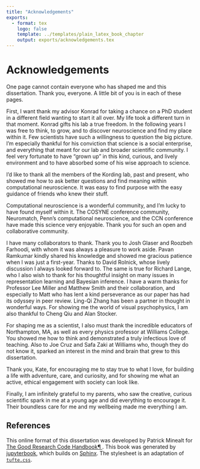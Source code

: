 ```yaml
---
title: "Acknowledgements"
exports:
  - format: tex
    logo: false
    template: ../templates/plain_latex_book_chapter
    output: exports/acknowledgements.tex
---
```


# Acknowledgements


One page cannot contain everyone who has shaped me and this dissertation. Thank you, everyone. A little bit of you is in each of these pages.

First, I want thank my advisor Konrad for taking a chance on a PhD student in a different field wanting to start it all over. My life took a different turn in that moment. Konrad gifts his lab a true freedom. In the following years I was free to think, to grow, and to discover neuroscience and find my place within it. Few scientists have such a willingness to question the big picture. I’m especially thankful for his conviction that science is a social enterprise, and everything that meant for our lab and broader scientific community. I feel very fortunate to have “grown up” in this kind, curious, and lively environment and to have absorbed some of his wise approach to science.

I’d like to thank all the members of the Kording lab, past and present, who showed me how to ask better questions and find meaning within computational neuroscience. It was easy to find purpose with the easy guidance of friends who knew their stuff.

Computational neuroscience is a wonderful community, and I’m lucky to have found myself within it. The COSYNE conference community, Neuromatch, Penn’s computational neuroscience, and the CCN conference have made this science very enjoyable. Thank you for such an open and collaborative community. 

I have many collaborators to thank. Thank you to Josh Glaser and Roozbeh Farhoodi, with whom it was always a pleasure to work aside. Pavan Ramkumar kindly shared his knowledge and showed me gracious patience when I was just a first-year. Thanks to David Rolnick, whose lively discussion I always looked forward to. The same is true for Richard Lange, who I also wish to thank for his thoughtful insight on many issues in representation learning and Bayesian inference. I have a warm thanks for Professor Lee Miller and Matthew Smith and their collaboration, and especially to Matt who has lent a kind perseverance as our paper has had its odyssey in peer review. Ling-Qi Zhang has been a partner in thought in wonderful ways. For showing me the world of visual psychophysics, I am also thankful to Cheng Qiu and Alan Stocker. 

For shaping me as a scientist, I also must thank the incredible educators of Northampton, MA, as well as every physics professor at Williams College. You showed me how to think and demonstrated a truly infectious love of teaching. Also to Joe Cruz and Safa Zaki at Williams who, though they do not know it, sparked an interest in the mind and brain that grew to this dissertation.

Thank you, Kate, for encouraging me to stay true to what I love, for building a life with adventure, care, and curiosity, and for showing me what an active, ethical engagement with society can look like.

Finally, I am infinitely grateful to my parents, who saw the creative, curious scientific spark in me at a young age and did everything to encourage it. Their boundless care for me and my wellbeing made me everything I am. 


## References

This online format of this dissertation was developed by Patrick Minealt for [The Good Research Code Handbook¶
](https://goodresearch.dev/). This book was generated by [jupyterbook](https://jupyterbook.org/), which builds on [Sphinx](https://www.sphinx-doc.org). The stylesheet is an adaptation of [`tufte.css`](https://edwardtufte.github.io/tufte-css/). 
